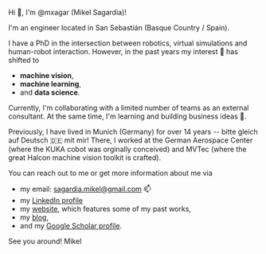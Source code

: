 Hi 👋, I'm @mxagar (Mikel Sagardia)!

I'm an engineer located in San Sebastián (Basque Country / Spain).

I have a PhD in the intersection between robotics, virtual simulations and human-robot interaction. However, in the past years my interest 👀 has shifted to

- **machine vision**,
- **machine learning**,
- and **data science**.

Currently, I'm collaborating with a limited number of teams as an external consultant. At the same time, I'm learning and building business ideas 🌱.

Previously, I have lived in Munich (Germany) for over 14 years -- bitte gleich auf Deutsch 🇩🇪 mit mir! There, I worked at the German Aerospace Center (where the KUKA cobot was orginally conceived) and MVTec (where the great Halcon machine vision toolkit is crafted).

You can reach out to me or get more information about me via 

- my email: sagardia.mikel@gmail.com 📫
- my [LinkedIn profile](https://www.linkedin.com/in/mikel-sagardia/)
- my [website](https://github.com/mxagar), which features some of my past works,
- my [blog](https://github.com/mxagar),
- and my [Google Scholar profile](https://scholar.google.com/citations?user=DAP30jYAAAAJ).

See you around!
Mikel
